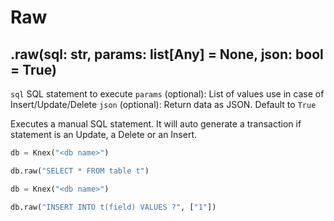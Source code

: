 # Raw

## .raw(sql: str, params: list[Any] = None, json: bool = True)

`sql` SQL statement to execute
`params` (optional): List of values use in case of Insert/Update/Delete
`json` (optional): Return data as JSON. Default to `True`

Executes a manual SQL statement. It will auto generate a transaction if statement is an Update, a Delete or an Insert.

```python
db = Knex("<db name>")

db.raw("SELECT * FROM table t")
```

```python
db = Knex("<db name>")

db.raw("INSERT INTO t(field) VALUES ?", ["1"])
```
